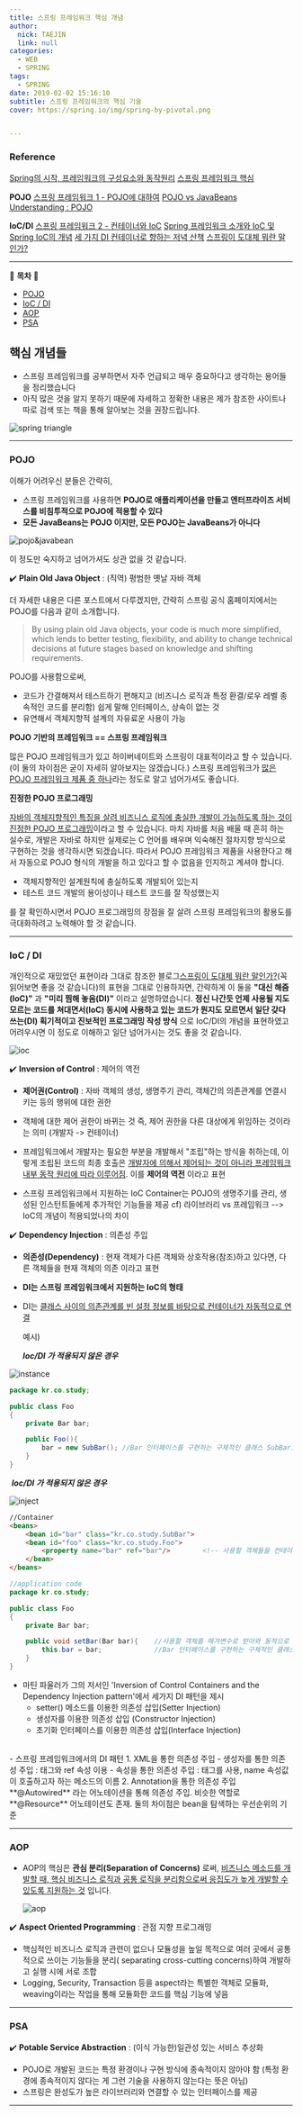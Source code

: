 ```yaml
---
title: 스프링 프레임워크 핵심 개념
author:
  nick: TAEJIN
  link: null
categories:
  - WEB
  - SPRING
tags:
  - SPRING
date: 2019-02-02 15:16:10
subtitle: 스프링 프레임워크의 핵심 기술
cover: https://spring.io/img/spring-by-pivotal.png


---
```


### Reference

[Spring의 시작, 프레임워크의 구성요소와 동작원리](https://asfirstalways.tistory.com/334)
[스프링 프레임워크 핵심](https://scroogy.atlassian.net/wiki/spaces/SPRING/pages/1114310)

**POJO**
[스프링 프레임워크 1 - POJO에 대하여](https://limmmee.tistory.com/8)
[POJO vs JavaBeans](https://www.geeksforgeeks.org/pojo-vs-java-beans/)
[Understanding : POJO](https://spring.io/understanding/POJO)

**IoC/DI**
[스프링 프레임워크 2 - 컨테이너와 IoC](https://limmmee.tistory.com/13?category=654011)
[Spring 프레임워크 소개와 IoC 및 Spring IoC의 개념](http://wiki.javajigi.net/pages/viewpage.action?pageId=3664)
[세 가지 DI 컨테이너로 향하는 저녁 산책](www.nextree.co.kr/p11247/)
[스프링이 도대체 뭐란 말인가?](http://springmvc.egloos.com/487497)



------

:book: **목차** :book:

- [POJO](#pojo)
- [IoC / DI](#ioc-/-di)
- [AOP](#aop)
- [PSA](#psa)



## 핵심 개념들

- 스프링 프레임워크를 공부하면서 자주 언급되고 매우 중요하다고 생각하는 용어들을 정리했습니다
- 아직 많은 것을 알지 못하기 때문에 자세하고 정확한 내용은 제가 참조한 사이트나 따로 검색 또는 책을 통해 알아보는 것을 권장드립니다.

![spring triangle](https://dhsim86.github.io/static/assets/img/blog/web/2017-11-18-toby_spring_08_what_is_spring//00.png)

------



### POJO

이해가 어려우신 분들은 간략히,

- 스프링 프레임워크를 사용하면 **POJO로 애플리케이션을 만들고 엔터프라이즈 서비스를 비침투적으로 POJO에 적용할 수 있다**
- **모든 JavaBeans는 POJO 이지만, 모든 POJO는 JavaBeans가 아니다**

![pojo&javabean](https://cdncontribute.geeksforgeeks.org/wp-content/uploads/pojo.jpg)

이 정도만 숙지하고 넘어가셔도 상관 없을 것 같습니다.



:heavy_check_mark: **Plain Old Java Object** : (직역) 평범한 옛날 자바 객체

더 자세한 내용은 다른 포스트에서 다루겠지만, 간략히 스프링 공식 홈페이지에서는 POJO를 다음과 같이 소개합니다.

> By using plain old Java objects, your code is much more simplified, which lends to better testing, flexibility, and ability to change technical decisions at future stages based on knowledge and shifting requirements.

POJO를 사용함으로써,

- 코드가 간결해져서 테스트하기 편해지고 (비즈니스 로직과 특정 환결/로우 레벨 종속적인 코드를 분리함)
  쉽게 말해 인터페이스, 상속이 없는 것
- 유연해서 객체지향적 설계의 자유료운 사용이 가능



**POJO 기반의 프레임워크 == 스프링 프레임워크**

많은 POJO 프레임워크가 있고 하이버네이트와 스프링이 대표적이라고 할 수 있습니다. (이 둘의 차이점은 굳이 자세히 알아보지는 않겠습니다.) 스프링 프레임워크가 <u>많은 POJO 프레임워크 제품 중 하나</u>라는 정도로 알고 넘어가셔도 좋습니다.



**진정한 POJO 프로그래밍**

<u>자바의 객체지향적인 특징을 살려 비즈니스 로직에 충실한 개발이 가능하도록 하는 것이 진정한 POJO 프로그래밍</u>이라고 할 수 있습니다. 마치 자바를 처음 배울 때 흔히 하는 실수로, 개발은 자바로 하지만 실제로는 C 언어를 배우며 익숙해진 절차지향 방식으로 구현하는 것을 생각하시면 되겠습니다. 따라서 POJO 프레임워크 제품을 사용한다고 해서 자동으로 POJO 형식의 개발을 하고 있다고 할 수 없음을 인지하고 계셔야 합니다.

- 객체지향적인 설계원칙에 충실하도록 개발되어 있는지
- 테스트 코드 개발의 용이성이나 테스트 코드를 잘 작성했는지

를 잘 확인하시면서 POJO 프로그래밍의 장점을 잘 살려 스프링 프레임워크의 활용도를 극대화하려고 노력해야 할 것 같습니다.



------



### IoC / DI

개인적으로 재밌었던 표현이라 그대로 참조한 블로그[스프링이 도대체 뭐란 말인가?](http://springmvc.egloos.com/487497)(꼭 읽어보면 좋을 것 같습니다)의 표현을 그대로 인용하자면, 간략하게 이 둘을 **"대신 해줌(IoC)"** 과 **"미리 찜해 놓음(DI)"** 이라고 설명하였습니다.
 **정신 나간듯 언제 사용될 지도 모르는 코드를 쳐대면서(IoC) 동시에 사용하고 있는 코드가 뭔지도 모르면서 일단 갖다 쓰는(DI) 획기적이고 진보적인 프로그래밍 작성 방식** 으로 IoC/DI의 개념을 표현하였고 어려우시면 이 정도로 이해하고 일단 넘어가시는 것도 좋을 것 같습니다.



![ioc](https://img1.daumcdn.net/thumb/R720x0.q80/?scode=mtistory&fname=http%3A%2F%2Fcfile10.uf.tistory.com%2Fimage%2F252FCF3B5231689B17B553)

:heavy_check_mark: **Inversion of Control** : 제어의 역전

- **제어권(Control)**
  : 자바 객체의 생성, 생명주기 관리, 객체간의 의존관계를 연결시키는 등의 행위에 대한 권한



- 객체에 대한 제어 권한이 바뀌는 것 즉, 제어 권한을 다른 대상에게 위임하는 것이라는 의미 (개발자 -> 컨테이너)
- 프레임워크에서 개발자는 필요한 부분을 개발해서 "조립"하는 방식을 취하는데, 이렇게 조립된 코드의 최종 호출은 <u>개발자에 의해서 제어되는 것이 아니라 프레임워크 내부 동작 원리에 따라 이루어짐</u>. 이를 **제어의 역전** 이라고 표현
- 스프링 프레임워크에서 지원하는 IoC Container는 POJO의 생명주기를 관리, 생성된 인스턴트들에게 추가적인 기능들을 제공
  cf) 라이브러리 vs 프레임워크 --> IoC의 개념이 적용되었나의 차이



:heavy_check_mark: **Dependency Injection** : 의존성 주입

- **의존성(Dependency)**
  : 현재 객체가 다른 객체와 상호작용(참조)하고 있다면, 다른 객체들을 현재 객체의 의존 이라고 표현



- **DI는 스프링 프레임워크에서 지원하는 IoC의 형태**

- DI는 <u>클래스 사이의 의존관계를 빈 설정 정보를 바탕으로 컨테이너가 자동적으로 연결</u>

  예시)

  ***Ioc/DI 가 적용되지 않은 경우***

![instance](http://www.nextree.co.kr/content/images/2016/09/yrkim-140701-framework-02.png)

```java
package kr.co.study;

public class Foo
{
    private Bar bar;

    public Foo(){
        bar = new SubBar();	//Bar 인터페이스를 구현하는 구체적인 클래스 SubBar로 초기화
    }
}
```



​	***Ioc/DI 가 적용되지 않은 경우***

![inject](http://www.nextree.co.kr/content/images/2016/09/yrkim-140701-framework-03.png)

```html
//Container
<beans>
	<bean id="bar" class="kr.co.study.SubBar">
    <bean id="foo" class="kr.co.study.Foo">
        <property name="bar" ref="bar"/>		<!-- 사용할 객체들을 컨테이너에 등록 -->
    </bean>
</beans>
```
```java
//application code
package kr.co.study;

public class Foo
{
    private Bar bar;

    public void setBar(Bar bar){	//사용할 객체를 매겨변수로 받아와 동적으로 의존관계를 설정
        this.bar = bar;				//Bar 인터페이스를 구현하는 구체적인 클래스 이름이 등장하지 않음
    }
}
```



- 마틴 파울러가 그의 저서인 'Inversion of Control Containers and the Dependency Injection pattern'에서 세가지 DI 패턴을 제시
  - setter() 메소드를 이용한 의존성 삽입(Setter Injection)
  - 생성자를 이용한 의존성 삽입 (Constructor Injection)
  - 초기화 인터페이스를 이용한 의존성 삽입(Interface Injection)

<br>
- 스프링 프레임워크에서의 DI 패턴
  1. XML을 통한 의존성 주입
     - 생성자를 통한 의존성 주입 : <constructor-arg> 태그와 ref 속성 이용
     - 속성을 통한 의존성 주입 : <property> 태그를 사용, name 속성값이 호출하고자 하는 메소드의 이름
  2. Annotation을 통한 의존성 주입
     **@Autowired** 라는 어노테이션을 통해 의존성 주입. 비슷한 역할로 **@Resource** 어노테이션도 존재.
     둘의 차이점은 bean을 탐색하는 우선순위의 기준

------



### AOP

- AOP의 핵심은 **관심 분리(Separation of Concerns)** 로써, <u>비즈니스 메소드를 개발할 때, 핵심 비즈니스 로직과 공통 로직을 분리함으로써 응집도가 높게 개발할 수 있도록 지원하는 것</u> 입니다.

  ![aop](https://t1.daumcdn.net/cfile/tistory/185DF4334FA8A1FD01)



:heavy_check_mark: **Aspect Oriented Programming** : 관점 지향 프로그래밍

- 핵심적인 비즈니스 로직과 관련이 없으나 모듈성을 높일 목적으로 여러 곳에서 공통적으로 쓰이는 기능들을 분리( separating cross-cutting concerns)하여 개발하고 실행 시에 서로 조합
- Logging, Security, Transaction 등을 aspect라는 특별한 객체로 모듈화, weaving이라는 작업을 통해 모듈화한 코드를 핵심 기능에 넣음





------



### PSA

:heavy_check_mark: **Potable Service Abstraction** : (이식 가능한)일관성 있는 서비스 추상화

- POJO로 개발된 코드는 특정 환경이나 구현 방식에 종속적이지 않아야 함
  (특정 환경에 종속적이지 않다는 게 그런 기술을 사용하지 않는다는 뜻은 아님)
- 스프링은 완성도가 높은 라이브러리와 연결할 수 있는 인터페이스를 제공


------




<br><br><br>
